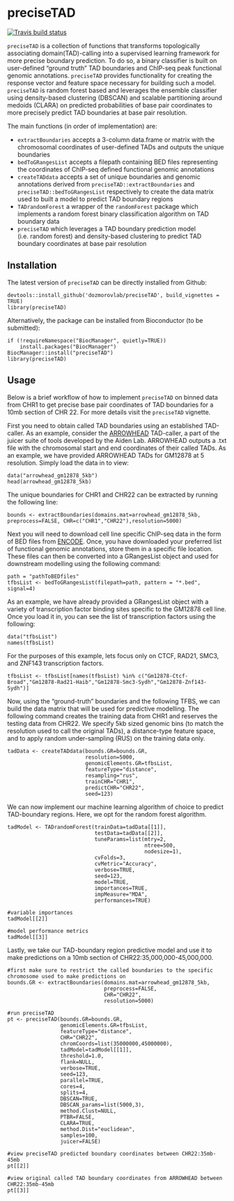 
<!-- README.md is generated from README.Rmd. Please edit that file -->

# preciseTAD

<!-- badges: start -->

[![Travis build
status](https://travis-ci.com/stilianoudakis/preciseTAD.svg?branch=master)](https://travis-ci.com/stilianoudakis/preciseTAD)
<!-- badges: end -->

`preciseTAD` is a collection of functions that transforms topologically
associating domain(TAD)-calling into a supervised learning framework for
more precise boundary prediction. To do so, a binary classifier is built
on user-defined “ground truth” TAD boundaries and ChIP-seq peak
functional genomic annotations. `preciseTAD` provides functionality for
creating the response vector and feature space necessary for building
such a model. `preciseTAD` is random forest based and leverages the
ensemble classifier using density-based clustering (DBSCAN) and scalable
partitioning around medoids (CLARA) on predicted probabilities of base
pair coordinates to more precisely predict TAD boundaries at base pair
resolution.

The main functions (in order of implementation) are:

  - `extractBoundaries` accepts a 3-column data.frame or matrix with the
    chromosomal coordinates of user-defined TADs and outputs the unique
    boundaries
  - `bedToGRangesList` accepts a filepath containing BED files
    representing the coordinates of ChIP-seq defined functional genomic
    annotations
  - `createTADdata` accepts a set of unique boundaries and genomic
    annotations derived from `preciseTAD::extractBoundaries` and
    `preciseTAD::bedToGRangesList` respectively to create the data
    matrix used to built a model to predict TAD boundary regions
  - `TADrandomForest` a wrapper of the `randomForest` package which
    implements a random forest binary classification algorithm on TAD
    boundary data
  - `preciseTAD` which leverages a TAD boundary prediction model
    (i.e. random forest) and density-based clustering to predict TAD
    boundary coordinates at base pair resolution

## Installation

The latest version of `preciseTAD` can be directly installed from
Github:

    devtools::install_github('dozmorovlab/preciseTAD', build_vignettes = TRUE)
    library(preciseTAD)

Alternatively, the package can be installed from Bioconductor (to be
submitted):

    if (!requireNamespace("BiocManager", quietly=TRUE))
        install.packages("BiocManager")
    BiocManager::install("preciseTAD")
    library(preciseTAD)

## Usage

Below is a brief workflow of how to implement `preciseTAD` on binned
data from CHR1 to get precise base pair coordinates of TAD boundaries
for a 10mb section of CHR 22. For more details visit the `preciseTAD`
vignette.

First you need to obtain called TAD boundaries using an established
TAD-caller. As an example, consider the
[ARROWHEAD](https://github.com/aidenlab/juicer/wiki/Arrowhead)
TAD-caller, a part of the juicer suite of tools developed by the Aiden
Lab. ARROWHEAD outputs a .txt file with the chromosomal start and end
coordinates of their called TADs. As an example, we have provided
ARROWHEAD TADs for GM12878 at 5 resolution. Simply load the data in to
view:

    data("arrowhead_gm12878_5kb")
    head(arrowhead_gm12878_5kb)

The unique boundaries for CHR1 and CHR22 can be extracted by running the
following line:

    bounds <- extractBoundaries(domains.mat=arrowhead_gm12878_5kb, preprocess=FALSE, CHR=c("CHR1","CHR22"),resolution=5000)

Next you will need to download cell line specific ChIP-seq data in the
form of BED files from
[ENCODE](https://www.encodeproject.org/chip-seq-matrix/?type=Experiment&replicates.library.biosample.donor.organism.scientific_name=Homo%20sapiens&assay_title=TF%20ChIP-seq&status=released).
Once, you have downloaded your preferred list of functional genomic
annotations, store them in a specific file location. These files can
then be converted into a GRangesList object and used for downstream
modelling using the following command:

    path = "pathToBEDfiles"
    tfbsList <- bedToGRangesList(filepath=path, pattern = "*.bed", signal=4)

As an example, we have already provided a GRangesList object with a
variety of transcription factor binding sites specific to the GM12878
cell line. Once you load it in, you can see the list of transcription
factors using the following:

    data("tfbsList")
    names(tfbsList)

For the purposes of this example, lets focus only on CTCF, RAD21, SMC3,
and ZNF143 transcription factors.

    tfbsList <- tfbsList[names(tfbsList) %in% c("Gm12878-Ctcf-Broad","Gm12878-Rad21-Haib","Gm12878-Smc3-Sydh","Gm12878-Znf143-Sydh")]

Now, using the “ground-truth” boundaries and the following TFBS, we can
build the data matrix that will be used for predictive modelling. The
following command creates the training data from CHR1 and reserves the
testing data from CHR22. We specify 5kb sized genomic bins (to match the
resolution used to call the original TADs), a distance-type feature
space, and to apply random under-sampling (RUS) on the training data
only.

    tadData <- createTADdata(bounds.GR=bounds.GR,
                             resolution=5000,
                             genomicElements.GR=tfbsList,
                             featureType="distance",
                             resampling="rus",
                             trainCHR="CHR1",
                             predictCHR="CHR22",
                             seed=123)

We can now implement our machine learning algorithm of choice to predict
TAD-boundary regions. Here, we opt for the random forest algorithm.

    tadModel <- TADrandomForest(trainData=tadData[[1]],
                                testData=tadData[[2]],
                                tuneParams=list(mtry=2,
                                                ntree=500,
                                                nodesize=1),
                                cvFolds=3,
                                cvMetric="Accuracy",
                                verbose=TRUE,
                                seed=123,
                                model=TRUE,
                                importances=TRUE,
                                impMeasure="MDA",
                                performances=TRUE)
                                
    #variable importances
    tadModel[[2]]
    
    #model performance metrics
    tadModel[[3]]

Lastly, we take our TAD-boundary region predictive model and use it to
make predictions on a 10mb section of CHR22:35,000,000-45,000,000.

    #first make sure to restrict the called boundaries to the specific chromosome used to make predictions on
    bounds.GR <- extractBoundaries(domains.mat=arrowhead_gm12878_5kb,
                                   preprocess=FALSE,
                                   CHR="CHR22",
                                   resolution=5000)
                                   
    #run preciseTAD
    pt <- preciseTAD(bounds.GR=bounds.GR,
                     genomicElements.GR=tfbsList,
                     featureType="distance",
                     CHR="CHR22",
                     chromCoords=list(35000000,45000000),
                     tadModel=tadModel[[1]],
                     threshold=1.0,
                     flank=NULL,
                     verbose=TRUE,
                     seed=123,
                     parallel=TRUE,
                     cores=4,
                     splits=4,
                     DBSCAN=TRUE,
                     DBSCAN_params=list(5000,3),
                     method.Clust=NULL,
                     PTBR=FALSE,
                     CLARA=TRUE,
                     method.Dist="euclidean",
                     samples=100,
                     juicer=FALSE)
                     
    #view preciseTAD predicted boundary coordinates between CHR22:35mb-45mb
    pt[[2]]
    
    #view original called TAD boundary coordinates from ARROWHEAD between CHR22:35mb-45mb
    pt[[3]]
